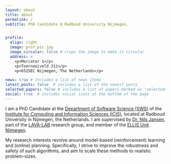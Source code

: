 ```yaml
---
layout: about
title: about
permalink: /
subtitle: PhD Candidate @ Radboud University Nijmegen.


profile:
  align: right
  image: prof_pic.jpg
  image_circular: false # crops the image to make it circular
  address: >
    <p>Mercator 1</p>
    <p>Toernooiveld 212</p>
    <p>6525EC Nijmegen, The Netherlands</p>

news: true # includes a list of news items
latest_posts: false  # includes a list of the newest posts
selected_papers: false # includes a list of papers marked as "selected={true}"
social: true  # includes social icons at the bottom of the page
---
```


I am a PhD Candidate at the <a href='https://sws.cs.ru.nl/'>Department of Software Science (SWS)</a> of the <a href='https://www.ru.nl/icis/'>Institute for Computing and Information Sciences (iCIS)</a>, located at Radboud University in Nijmegen, the Netherlands. I am supervised by <a href='https://www.nilsjansen.org'>Dr. Nils Jansen</a>, part of the <a href='https://lava-lab.org/'>LAVA-LAB</a> research group, and member of the <a href='https://www.ru.nl/ai/ellis-unit'>ELLIS Unit Nijmegen</a>.

My research interests revolve around model-based (reinforcement) learning and (online) planning. Specifically, I strive to improve the robustness and safety of such algorithms, and aim to scale these methods to realistic problem-sizes.
